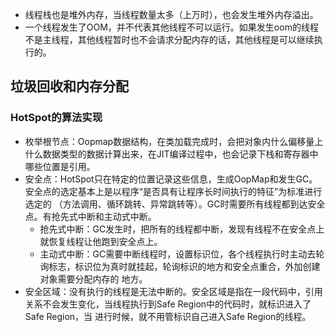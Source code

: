 
- 线程栈也是堆外内存，当线程数量太多（上万时），也会发生堆外内存溢出。
- 一个线程发生了OOM，并不代表其他线程不可以运行。如果发生oom的线程不是主线程，其他线程暂时也不会请求分配内存的话，其他线程是可以继续执行的。


## 垃圾回收和内存分配

### HotSpot的算法实现

- 枚举根节点：Oopmap数据结构，在类加载完成时，会把对象内什么偏移量上什么数据类型的数据计算出来，在JIT编译过程中，也会记录下栈和寄存器中哪些位置是引用。
- 安全点：HotSpot只在特定的位置记录这些信息，生成OopMap和发生GC。安全点的选定基本上是以程序“是否具有让程序长时间执行的特征”为标准进行选定的
（方法调用、循环跳转、异常跳转等）。GC时需要所有线程都到达安全点。有抢先式中断和主动式中断。
    - 抢先式中断：GC发生时，把所有的线程都中断，发现有线程不在安全点上就恢复线程让他跑到安全点上。
    - 主动式中断：GC需要中断线程时，设置标识位，各个线程执行时主动去轮询标志，标识位为真时就挂起，轮询标识的地方和安全点重合，外加创建对象需要分配内存的
    地方。
- 安全区域：没有执行的线程是无法中断的。安全区域是指在一段代码中，引用关系不会发生变化，当线程执行到Safe Region中的代码时，就标识进入了Safe Region，当
进行时候，就不用管标识自己进入Safe Region的线程。